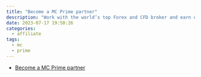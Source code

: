 ```yaml
---
title: "Become a MC Prime partner"
description: "Work with the world’s top Forex and CFD broker and earn ongoing commissions for the trading lifespan of your referred clients"
date: 2023-07-17 19:50:26
categories:
  - affiliate
tags:
  - mc
  - prime
---
```


- [Become a MC Prime partner](https://partner.mc-prime.com/)